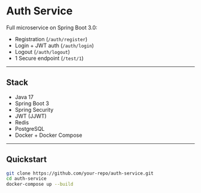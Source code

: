 # Auth Service

Full microservice on Spring Boot 3.0:
- Registration (`/auth/register`)
- Login + JWT auth (`/auth/login`)
- Logout (`/auth/logout`)
- 1 Secure endpoint (`/test/1`)

---

## Stack

- Java 17
- Spring Boot 3
- Spring Security
- JWT (JJWT)
- Redis
- PostgreSQL
- Docker + Docker Compose

---

## Quickstart

```bash
git clone https://github.com/your-repo/auth-service.git
cd auth-service
docker-compose up --build
